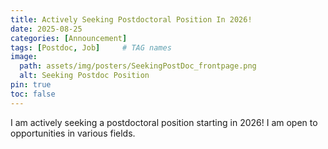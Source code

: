 ```yaml
---
title: Actively Seeking Postdoctoral Position In 2026!
date: 2025-08-25
categories: [Announcement]
tags: [Postdoc, Job]     # TAG names 
image:
  path: assets/img/posters/SeekingPostDoc_frontpage.png
  alt: Seeking Postdoc Position
pin: true
toc: false 
---
```

I am actively seeking a postdoctoral position starting in 2026! I am open to opportunities in various fields. 